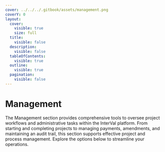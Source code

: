```yaml
---
cover: ../../../.gitbook/assets/management.png
coverY: 0
layout:
  cover:
    visible: true
    size: full
  title:
    visible: false
  description:
    visible: false
  tableOfContents:
    visible: true
  outline:
    visible: true
  pagination:
    visible: false
---
```


# Management

The Management section provides comprehensive tools to oversee project workflows and administrative tasks within the InterVal platform. From starting and completing projects to managing payments, amendments, and maintaining an audit trail, this section supports effective project and process management. Explore the options below to streamline your operations.

